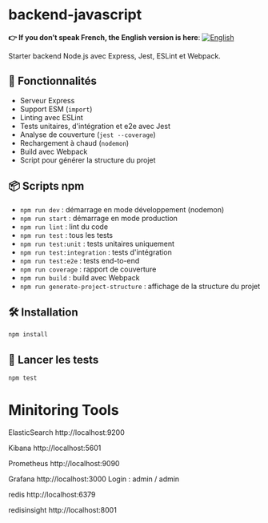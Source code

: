 # backend-javascript

**👉 If you don’t speak French, the English version is here**: [![English](../../ui/version-en.png)](./README.en.md)

Starter backend Node.js avec Express, Jest, ESLint et Webpack.

## 🚀 Fonctionnalités

- Serveur Express
- Support ESM (`import`)
- Linting avec ESLint
- Tests unitaires, d'intégration et e2e avec Jest
- Analyse de couverture (`jest --coverage`)
- Rechargement à chaud (`nodemon`)
- Build avec Webpack
- Script pour générer la structure du projet

## 📦 Scripts npm

- `npm run dev` : démarrage en mode développement (nodemon)
- `npm run start` : démarrage en mode production
- `npm run lint` : lint du code
- `npm run test` : tous les tests
- `npm run test:unit` : tests unitaires uniquement
- `npm run test:integration` : tests d'intégration
- `npm run test:e2e` : tests end-to-end
- `npm run coverage` : rapport de couverture
- `npm run build` : build avec Webpack
- `npm run generate-project-structure` : affichage de la structure du projet

## 🛠 Installation

```bash
npm install
```

## 🧪 Lancer les tests

```bash
npm test
```


# Minitoring Tools
  
  ElasticSearch	        http://localhost:9200

  Kibana	              http://localhost:5601

  Prometheus	          http://localhost:9090

  Grafana	              http://localhost:3000
                        Login : admin / admin

  redis                 http://localhost:6379

  redisinsight	        http://localhost:8001
